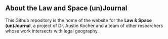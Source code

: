 
## About the Law and Space (un)Journal

This Github repository is the home of the website for the **Law & Space (un)Journal**, a project of Dr. Austin Kocher and a team of other researchers whose work intersects with legal geography.
